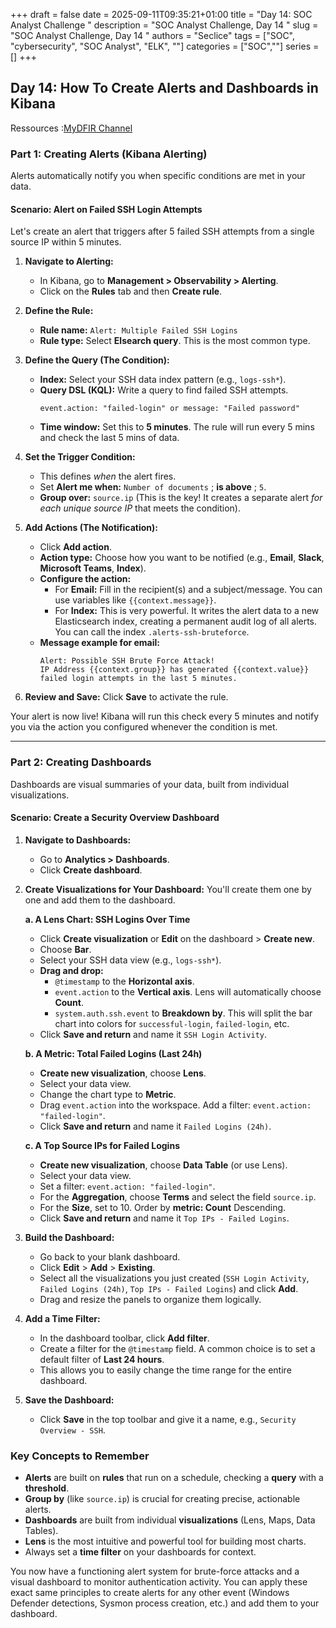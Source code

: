 +++ 
draft = false
date = 2025-09-11T09:35:21+01:00
title = "Day 14: SOC Analyst Challenge "
description = "SOC Analyst Challenge, Day 14 "
slug = "SOC Analyst Challenge, Day 14 "
authors = "Seclice"
tags = ["SOC", "cybersecurity", "SOC Analyst", "ELK", ""]
categories = ["SOC",""]
series = []
+++


## Day 14: How To Create Alerts and Dashboards in Kibana
Ressources :[MyDFIR Channel](https://www.youtube.com/@MyDFIR/)

### **Part 1: Creating Alerts (Kibana Alerting)**

Alerts automatically notify you when specific conditions are met in your data.

#### **Scenario: Alert on Failed SSH Login Attempts**

Let's create an alert that triggers after 5 failed SSH attempts from a single source IP within 5 minutes.

1.  **Navigate to Alerting:**
    *   In Kibana, go to **Management > Observability > Alerting**.
    *   Click on the **Rules** tab and then **Create rule**.

2.  **Define the Rule:**
    *   **Rule name:** `Alert: Multiple Failed SSH Logins`
    *   **Rule type:** Select **Elsearch query**. This is the most common type.

3.  **Define the Query (The Condition):**
    *   **Index:** Select your SSH data index pattern (e.g., `logs-ssh*`).
    *   **Query DSL (KQL):** Write a query to find failed SSH attempts.
        ```kql
        event.action: "failed-login" or message: "Failed password"
        ```
    *   **Time window:** Set this to **5 minutes**. The rule will run every 5 mins and check the last 5 mins of data.

4.  **Set the Trigger Condition:**
    *   This defines *when* the alert fires.
    *   Set **Alert me when:** `Number of documents` ; **is above** ; `5`.
    *   **Group over:** `source.ip` (This is the key! It creates a separate alert *for each unique source IP* that meets the condition).

    

5.  **Add Actions (The Notification):**
    *   Click **Add action**.
    *   **Action type:** Choose how you want to be notified (e.g., **Email**, **Slack**, **Microsoft Teams**, **Index**).
    *   **Configure the action:**
        *   For **Email:** Fill in the recipient(s) and a subject/message. You can use variables like `{{context.message}}`.
        *   For **Index:** This is very powerful. It writes the alert data to a new Elasticsearch index, creating a permanent audit log of all alerts. You can call the index `.alerts-ssh-bruteforce`.
    *   **Message example for email:**
        ```
        Alert: Possible SSH Brute Force Attack!
        IP Address {{context.group}} has generated {{context.value}} failed login attempts in the last 5 minutes.
        ```

6.  **Review and Save:** Click **Save** to activate the rule.

Your alert is now live! Kibana will run this check every 5 minutes and notify you via the action you configured whenever the condition is met.

---

### **Part 2: Creating Dashboards**

Dashboards are visual summaries of your data, built from individual visualizations.

#### **Scenario: Create a Security Overview Dashboard**

1.  **Navigate to Dashboards:**
    *   Go to **Analytics > Dashboards**.
    *   Click **Create dashboard**.

2.  **Create Visualizations for Your Dashboard:**
    You'll create them one by one and add them to the dashboard.

    **a. A Lens Chart: SSH Logins Over Time**
    *   Click **Create visualization** or **Edit** on the dashboard > **Create new**.
    *   Choose **Bar**.
    *   Select your SSH data view (e.g., `logs-ssh*`).
    *   **Drag and drop:**
        *   `@timestamp` to the **Horizontal axis**.
        *   `event.action` to the **Vertical axis**. Lens will automatically choose **Count**.
        *   `system.auth.ssh.event` to **Breakdown by**. This will split the bar chart into colors for `successful-login`, `failed-login`, etc.
    *   Click **Save and return** and name it `SSH Login Activity`.

    

    **b. A Metric: Total Failed Logins (Last 24h)**
    *   **Create new visualization**, choose **Lens**.
    *   Select your data view.
    *   Change the chart type to **Metric**.
    *   Drag `event.action` into the workspace. Add a filter: `event.action: "failed-login"`.
    *   Click **Save and return** and name it `Failed Logins (24h)`.

    **c. A Top Source IPs for Failed Logins**
    *   **Create new visualization**, choose **Data Table** (or use Lens).
    *   Select your data view.
    *   Set a filter: `event.action: "failed-login"`.
    *   For the **Aggregation**, choose **Terms** and select the field `source.ip`.
    *   For the **Size**, set to 10. Order by **metric: Count** Descending.
    *   Click **Save and return** and name it `Top IPs - Failed Logins`.

3.  **Build the Dashboard:**
    *   Go back to your blank dashboard.
    *   Click **Edit** > **Add** > **Existing**.
    *   Select all the visualizations you just created (`SSH Login Activity`, `Failed Logins (24h)`, `Top IPs - Failed Logins`) and click **Add**.
    *   Drag and resize the panels to organize them logically.

4.  **Add a Time Filter:**
    *   In the dashboard toolbar, click **Add filter**.
    *   Create a filter for the `@timestamp` field. A common choice is to set a default filter of **Last 24 hours**.
    *   This allows you to easily change the time range for the entire dashboard.

5.  **Save the Dashboard:**
    *   Click **Save** in the top toolbar and give it a name, e.g., `Security Overview - SSH`.

    

### **Key Concepts to Remember**

*   **Alerts** are built on **rules** that run on a schedule, checking a **query** with a **threshold**.
*   **Group by** (like `source.ip`) is crucial for creating precise, actionable alerts.
*   **Dashboards** are built from individual **visualizations** (Lens, Maps, Data Tables).
*   **Lens** is the most intuitive and powerful tool for building most charts.
*   Always set a **time filter** on your dashboards for context.

You now have a functioning alert system for brute-force attacks and a visual dashboard to monitor authentication activity. You can apply these exact same principles to create alerts for any other event (Windows Defender detections, Sysmon process creation, etc.) and add them to your dashboard.